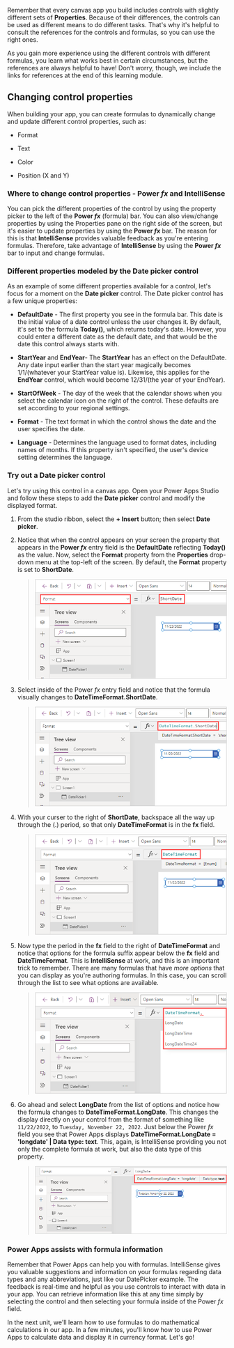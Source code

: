 Remember that every canvas app you build includes controls with slightly different sets of **Properties**. Because of their differences, the controls can be used as different means to do different tasks. That's why it's helpful to consult the references for the controls and formulas, so you can use the right ones.

As you gain more experience using the different controls with different formulas, you learn what works best in certain circumstances, but the references are always helpful to have! Don't worry, though, we include the links for references at the end of this learning module.

## Changing control properties

When building your app, you can create formulas to dynamically change and update different control properties, such as:

- Format

- Text

- Color

- Position (X and Y)

### Where to change control properties - Power *fx* and IntelliSense

You can pick the different properties of the control by using the property picker to the left of the **Power *fx*** (formula) bar. You can also view/change properties by using the Properties pane on the right side of the screen, but it's easier to update properties by using the **Power *fx*** bar. The reason for this is that **IntelliSense** provides valuable feedback as you're entering formulas. Therefore, take advantage of **IntelliSense** by using the **Power *fx*** bar to input and change formulas.

### Different properties modeled by the Date picker control

As an example of some different properties available for a control, let's focus for a moment on the **Date picker** control. The Date picker control has a few unique properties:

- **DefaultDate** - The first property you see in the formula bar. This date is the initial value of a date control unless the user changes it. By default, it's set to the formula **Today()**, which returns today's date. However, you could enter a different date as the default date, and that would be the date this control always starts with.

- **StartYear** and **EndYear**- The **StartYear** has an effect on the DefaultDate. Any date input earlier than the start year magically becomes 1/1/(whatever your StartYear value is). Likewise, this applies for the **EndYear** control, which would become 12/31/(the year of your EndYear).

- **StartOfWeek** - The day of the week that the calendar shows when you select the calendar icon on the right of the control. These defaults are set according to your regional settings.

- **Format** - The text format in which the control shows the date and the user specifies the date.

- **Language** - Determines the language used to format dates, including names of months. If this property isn't specified, the user's device setting determines the language.

### Try out a Date picker control

Let's try using this control in a canvas app. Open your Power Apps Studio and follow these steps to add the **Date picker** control and modify the displayed format.

1. From the studio ribbon, select the **+ Insert** button; then select **Date picker**.

1. Notice that when the control appears on your screen the property that appears in the **Power *fx*** entry field is the **DefaultDate** reflecting **Today()** as the value. Now, select the **Format** property from the **Properties** drop-down menu at the top-left of the screen. By default, the **Format** property is set to **ShortDate**.

    >![Screenshot of the Format property for the new Date picker control and showing ShortDate in the fx field.](../media/format-property.png)

1. Select inside of the Power *fx* entry field and notice that the formula visually changes to **DateTimeFormat.ShortDate**.

    >![Screenshot of the curser in the fx field for format displayed.](../media/date-time-format.png)

1. With your curser to the right of **ShortDate**, backspace all the way up through the (.) period, so that only **DateTimeFormat** is in the **fx** field.

    >![Screenshot of the fx field showing only DateTimeFormat.](../media/date-time-format-only.png)

1. Now type the period in the **fx** field to the right of **DateTimeFormat** and notice that options for the formula suffix appear below the **fx** field and **DateTimeFormat**. This is **IntelliSense** at work, and this is an important trick to remember. There are many formulas that have *more options* that you can display as you're authoring formulas.  In this case, you can scroll through the list to see what options are available.

    >![Screenshot of the fx field showing options DateTimeFormat including LongDate, LongDateTime and others.](../media/date-time-format-options.png)

1. Go ahead and select **LongDate** from the list of options and notice how the formula changes to **DateTimeFormat.LongDate**. This changes the display directly on your control from the format of something like `11/22/2022`, to `Tuesday, November 22, 2022`. Just below the Power *fx* field you see that Power Apps displays **DateTimeFormat.LongDate = 'longdate' | Data type: text**. This, again, is IntelliSense providing you not only the complete formula at work, but also the data type of this property.

    >![Screenshot of the Long Date.](../media/long-date.png)

### Power Apps assists with formula information

Remember that Power Apps can help you with formulas. IntelliSense gives you valuable suggestions and information on your formulas regarding data types and any abbreviations, just like our DatePicker example. The feedback is real-time and helpful as you use controls to interact with data in your app. You can retrieve information like this at any time simply by selecting the control and then selecting your formula inside of the Power *fx* field.

In the next unit, we'll learn how to use formulas to do  mathematical calculations in our app. In a few minutes, you'll know how to use Power Apps to calculate data and display it in currency format. Let's go!
